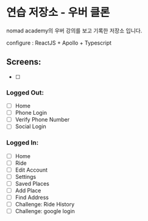 # 연습 저장소 - 우버 클론

nomad academy의 우버 강의를 보고 기록한 저장소 입니다.

configure : ReactJS + Apollo + Typescript

## Screens:

- [ ]

### Logged Out:

- [ ] Home
- [ ] Phone Login
- [ ] Verify Phone Number
- [ ] Social Login

### Logged In:

- [ ] Home
- [ ] Ride
- [ ] Edit Account
- [ ] Settings
- [ ] Saved Places
- [ ] Add Place
- [ ] Find Address
- [ ] Challenge: Ride History
- [ ] Challenge: google login
